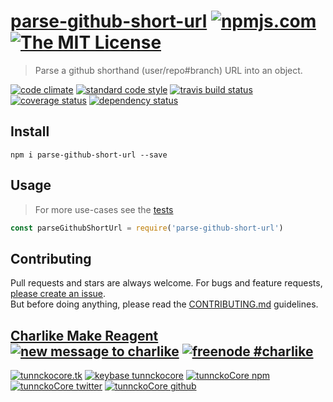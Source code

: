 # [parse-github-short-url][author-www-url] [![npmjs.com][npmjs-img]][npmjs-url] [![The MIT License][license-img]][license-url] 

> Parse a github shorthand (user/repo#branch) URL into an object.

[![code climate][codeclimate-img]][codeclimate-url] [![standard code style][standard-img]][standard-url] [![travis build status][travis-img]][travis-url] [![coverage status][coveralls-img]][coveralls-url] [![dependency status][david-img]][david-url]


## Install
```
npm i parse-github-short-url --save
```


## Usage
> For more use-cases see the [tests](./test.js)

```js
const parseGithubShortUrl = require('parse-github-short-url')
```


## Contributing
Pull requests and stars are always welcome. For bugs and feature requests, [please create an issue](https://github.com/tunnckoCore/parse-github-short-url/issues/new).  
But before doing anything, please read the [CONTRIBUTING.md](./CONTRIBUTING.md) guidelines.


## [Charlike Make Reagent](http://j.mp/1stW47C) [![new message to charlike][new-message-img]][new-message-url] [![freenode #charlike][freenode-img]][freenode-url]

[![tunnckocore.tk][author-www-img]][author-www-url] [![keybase tunnckocore][keybase-img]][keybase-url] [![tunnckoCore npm][author-npm-img]][author-npm-url] [![tunnckoCore twitter][author-twitter-img]][author-twitter-url] [![tunnckoCore github][author-github-img]][author-github-url]


[npmjs-url]: https://www.npmjs.com/package/parse-github-short-url
[npmjs-img]: https://img.shields.io/npm/v/parse-github-short-url.svg?label=parse-github-short-url

[license-url]: https://github.com/tunnckoCore/parse-github-short-url/blob/master/LICENSE
[license-img]: https://img.shields.io/badge/license-MIT-blue.svg


[codeclimate-url]: https://codeclimate.com/github/tunnckoCore/parse-github-short-url
[codeclimate-img]: https://img.shields.io/codeclimate/github/tunnckoCore/parse-github-short-url.svg

[travis-url]: https://travis-ci.org/tunnckoCore/parse-github-short-url
[travis-img]: https://img.shields.io/travis/tunnckoCore/parse-github-short-url.svg

[coveralls-url]: https://coveralls.io/r/tunnckoCore/parse-github-short-url
[coveralls-img]: https://img.shields.io/coveralls/tunnckoCore/parse-github-short-url.svg

[david-url]: https://david-dm.org/tunnckoCore/parse-github-short-url
[david-img]: https://img.shields.io/david/tunnckoCore/parse-github-short-url.svg

[standard-url]: https://github.com/feross/standard
[standard-img]: https://img.shields.io/badge/code%20style-standard-brightgreen.svg


[author-www-url]: http://www.tunnckocore.tk
[author-www-img]: https://img.shields.io/badge/www-tunnckocore.tk-fe7d37.svg

[keybase-url]: https://keybase.io/tunnckocore
[keybase-img]: https://img.shields.io/badge/keybase-tunnckocore-8a7967.svg

[author-npm-url]: https://www.npmjs.com/~tunnckocore
[author-npm-img]: https://img.shields.io/badge/npm-~tunnckocore-cb3837.svg

[author-twitter-url]: https://twitter.com/tunnckoCore
[author-twitter-img]: https://img.shields.io/badge/twitter-@tunnckoCore-55acee.svg

[author-github-url]: https://github.com/tunnckoCore
[author-github-img]: https://img.shields.io/badge/github-@tunnckoCore-4183c4.svg

[freenode-url]: http://webchat.freenode.net/?channels=charlike
[freenode-img]: https://img.shields.io/badge/freenode-%23charlike-5654a4.svg

[new-message-url]: https://github.com/tunnckoCore/ama
[new-message-img]: https://img.shields.io/badge/ask%20me-anything-green.svg